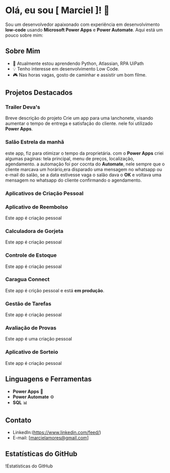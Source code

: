 # Olá, eu sou [ Marciel ]! 👋

Sou um desenvolvedor apaixonado com experiência em desenvolvimento **low-code** usando **Microsoft Power Apps** e **Power Automate**. Aqui está um pouco sobre mim:

## Sobre Mim
- 🌱 Atualmente estou aprendendo Python, Atlassian, RPA UiPath
- 💡 Tenho interesse em desenvolvimento Low Code.
- 🎮 Nas horas vagas, gosto de caminhar e assistir um bom filme.

## Projetos Destacados
### Trailer Deva's
Breve descrição do projeto
Crie um app para uma lanchonete, visando aumentar o tempo de entrega e satisfação do cliente.
nele foi utilizado **Power Apps**.

### Salão Estrela da manhã
este app, fiz para otimizar o tempo da proprietária.
com o **Power Apps**  criei algumas paginas: tela principal, menu de preços, localização, agendamento.
a automação foi por cocnta do  **Automate**, nele sempre que o cliente marcava um horário,era disparado uma mensagem no whatsapp ou e-mail do salão, se a data estivesse vaga o salão dava o **OK** e voltava uma mensagem no whatsapp do cliente confirmando o agendamento. 

### Aplicativos de Criação Pessoal 
### Aplicativo de Reembolso
Este app é criação pessoal

### Calculadora de Gorjeta
Este app é criação pessoal

### Controle de Estoque
Este app é criação pessoal

### Caragua Connect 
Este app é crição pessoal e está **em produção**.

### Gestão de Tarefas
Este app é criação pessoal

### Avaliação de Provas
Este app é uma criação pessoal

### Aplicativo  de Sorteio
Este app é criação pessoal

## Linguagens e Ferramentas
- **Power Apps** 🚀
- **Power Automate** ⚙️
- **SQL** 📊

## Contato
- LinkedIn:(https://www.linkedin.com/feed/)
- E-mail: [marcielamores@gmail.com]

## Estatísticas do GitHub
!Estatísticas do GitHub
